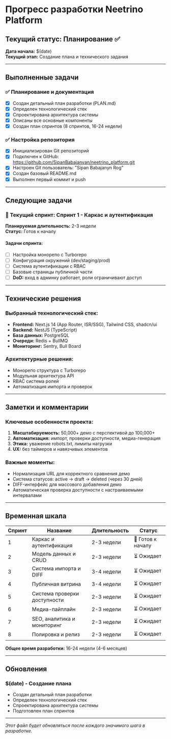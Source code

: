 # Прогресс разработки Neetrino Platform

## Текущий статус: Планирование ✅

**Дата начала:** $(date)  
**Текущий этап:** Создание плана и технического задания

---

## Выполненные задачи

### ✅ Планирование и документация
- [x] Создан детальный план разработки (PLAN.md)
- [x] Определен технологический стек
- [x] Спроектирована архитектура системы
- [x] Описаны все основные компоненты
- [x] Создан план спринтов (8 спринтов, 16-24 недели)

### ✅ Настройка репозитория
- [x] Инициализирован Git репозиторий
- [x] Подключен к GitHub: https://github.com/SipanBabajanyan/neetrino_platform.git
- [x] Настроен Git пользователь: "Sipan Babajanyn Rog"
- [x] Создан базовый README.md
- [x] Выполнен первый коммит и push

---

## Следующие задачи

### 🔄 Текущий спринт: Спринт 1 - Каркас и аутентификация
**Планируемая длительность:** 2-3 недели  
**Статус:** Готов к началу

#### Задачи спринта:
- [ ] Настройка монорепо с Turborepo
- [ ] Конфигурация окружений (dev/staging/prod)
- [ ] Система аутентификации с RBAC
- [ ] Базовые страницы публичной части
- [ ] **DoD:** вход в админку работает, роли ограничивают доступ

---

## Технические решения

### Выбранный технологический стек:
- **Frontend:** Next.js 14 (App Router, ISR/SSG), Tailwind CSS, shadcn/ui
- **Backend:** NestJS (TypeScript)
- **База данных:** PostgreSQL
- **Очереди:** Redis + BullMQ
- **Мониторинг:** Sentry, Bull Board

### Архитектурные решения:
- Монорепо структура с Turborepo
- Модульная архитектура API
- RBAC система ролей
- Автоматизация импорта и проверок

---

## Заметки и комментарии

### Ключевые особенности проекта:
1. **Масштабируемость:** 50,000+ демо с перспективой до 100,000+
2. **Автоматизация:** импорт, проверки доступности, медиа-генерация
3. **Этика:** уважение robots.txt, лимиты нагрузки
4. **UX:** без таймеров и навязчивых элементов

### Важные моменты:
- Нормализация URL для корректного сравнения демо
- Система статусов: active → draft → deleted (через 30 дней)
- DIFF-интерфейс для массового добавления демо
- Автоматическая проверка доступности с настраиваемыми интервалами

---

## Временная шкала

| Спринт | Название | Длительность | Статус |
|--------|----------|--------------|--------|
| 1 | Каркас и аутентификация | 2-3 недели | 🔄 Готов к началу |
| 2 | Модель данных и CRUD | 2-3 недели | ⏳ Ожидает |
| 3 | Система импорта и DIFF | 3-4 недели | ⏳ Ожидает |
| 4 | Публичная витрина | 3-4 недели | ⏳ Ожидает |
| 5 | Система проверки доступности | 2-3 недели | ⏳ Ожидает |
| 6 | Медиа-пайплайн | 2-3 недели | ⏳ Ожидает |
| 7 | SEO, аналитика и мониторинг | 2-3 недели | ⏳ Ожидает |
| 8 | Полировка и релиз | 2-3 недели | ⏳ Ожидает |

**Общее время разработки:** 16-24 недели (4-6 месяцев)

---

## Обновления

### $(date) - Создание плана
- Создан детальный план разработки
- Определен технологический стек
- Спроектирована архитектура системы
- Подготовлен план спринтов

---

*Этот файл будет обновляться после каждого значимого шага в разработке.*
